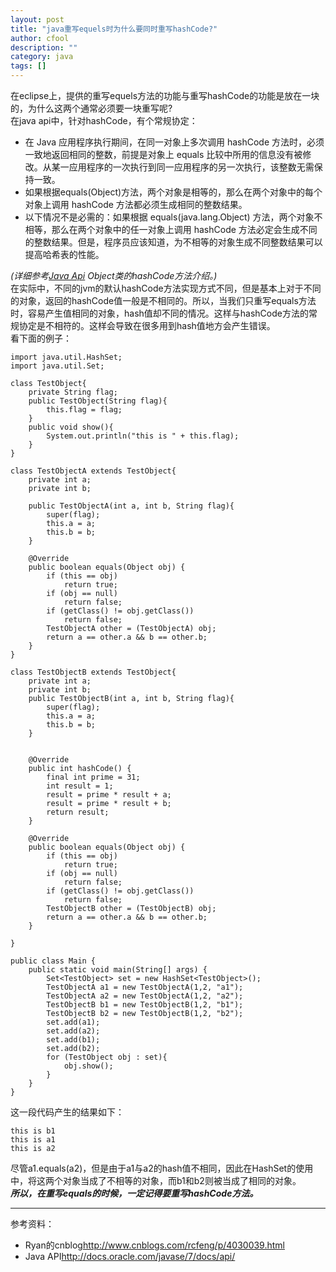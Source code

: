```yaml
---
layout: post
title: "java重写equels时为什么要同时重写hashCode?"
author: cfool
description: ""
category: java
tags: []
---
```

在eclipse上，提供的重写equels方法的功能与重写hashCode的功能是放在一块的，为什么这两个通常必须要一块重写呢?   
在java api中，针对hashCode，有个常规协定：

* 在 Java 应用程序执行期间，在同一对象上多次调用 hashCode 方法时，必须一致地返回相同的整数，前提是对象上 equals 比较中所用的信息没有被修改。从某一应用程序的一次执行到同一应用程序的另一次执行，该整数无需保持一致。 
* 如果根据equals(Object)方法，两个对象是相等的，那么在两个对象中的每个对象上调用 hashCode 方法都必须生成相同的整数结果。 
* 以下情况不是必需的：如果根据 equals(java.lang.Object) 方法，两个对象不相等，那么在两个对象中的任一对象上调用 hashCode 方法必定会生成不同的整数结果。但是，程序员应该知道，为不相等的对象生成不同整数结果可以提高哈希表的性能。

*(详细参考[Java Api](http://docs.oracle.com/javase/7/docs/api/) Object类的hashCode方法介绍。)*   
在实际中，不同的jvm的默认hashCode方法实现方式不同，但是基本上对于不同的对象，返回的hashCode值一般是不相同的。所以，当我们只重写equals方法时，容易产生值相同的对象，hash值却不同的情况。这样与hashCode方法的常规协定是不相符的。这样会导致在很多用到hash值地方会产生错误。   
看下面的例子：

    import java.util.HashSet;
    import java.util.Set;

    class TestObject{
        private String flag;
        public TestObject(String flag){
            this.flag = flag;
        }
        public void show(){
            System.out.println("this is " + this.flag);
        }
    }

    class TestObjectA extends TestObject{
        private int a;
        private int b;
        
        public TestObjectA(int a, int b, String flag){
            super(flag);
            this.a = a;
            this.b = b;
        }

        @Override
        public boolean equals(Object obj) {
            if (this == obj)
                return true;
            if (obj == null)
                return false;
            if (getClass() != obj.getClass())
                return false;
            TestObjectA other = (TestObjectA) obj;
            return a == other.a && b == other.b;
        }
    }

    class TestObjectB extends TestObject{
        private int a;
        private int b;
        public TestObjectB(int a, int b, String flag){
            super(flag);
            this.a = a;
            this.b = b;
        }

        
        @Override
        public int hashCode() {
            final int prime = 31;
            int result = 1;
            result = prime * result + a;
            result = prime * result + b;
            return result;
        }

        @Override
        public boolean equals(Object obj) {
            if (this == obj)
                return true;
            if (obj == null)
                return false;
            if (getClass() != obj.getClass())
                return false;
            TestObjectB other = (TestObjectB) obj;
            return a == other.a && b == other.b;
        }
        
    }

    public class Main {
        public static void main(String[] args) {
            Set<TestObject> set = new HashSet<TestObject>();
            TestObjectA a1 = new TestObjectA(1,2, "a1");
            TestObjectA a2 = new TestObjectA(1,2, "a2");
            TestObjectB b1 = new TestObjectB(1,2, "b1");
            TestObjectB b2 = new TestObjectB(1,2, "b2");
            set.add(a1);
            set.add(a2);
            set.add(b1);
            set.add(b2);
            for (TestObject obj : set){
                obj.show();
            }
        }
    }

这一段代码产生的结果如下：

    this is b1
    this is a1
    this is a2

尽管a1.equals(a2)，但是由于a1与a2的hash值不相同，因此在HashSet的使用中，将这两个对象当成了不相等的对象，而b1和b2则被当成了相同的对象。   
_**所以，在重写equals的时候，一定记得要重写hashCode方法。**_

---------------------------------

参考资料：

* Ryan的cnblog<http://www.cnblogs.com/rcfeng/p/4030039.html>
* Java API<http://docs.oracle.com/javase/7/docs/api/>